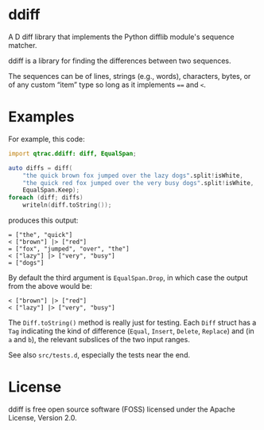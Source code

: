 # ddiff

A D diff library that implements the Python difflib module's sequence matcher.

ddiff is a library for finding the differences between two sequences.

The sequences can be of lines, strings (e.g., words), characters,
bytes, or of any custom “item” type so long as it implements `==`
and `<`.

# Examples

For example, this code:
```d
import qtrac.ddiff: diff, EqualSpan;

auto diffs = diff(
    "the quick brown fox jumped over the lazy dogs".split!isWhite,
    "the quick red fox jumped over the very busy dogs".split!isWhite,
    EqualSpan.Keep);
foreach (diff; diffs)
    writeln(diff.toString());
```
produces this output:
```
= ["the", "quick"]
< ["brown"] |> ["red"]
= ["fox", "jumped", "over", "the"]
< ["lazy"] |> ["very", "busy"]
= ["dogs"]
```
By default the third argument is `EqualSpan.Drop`, in which case the output
from the above would be:
```
< ["brown"] |> ["red"]
< ["lazy"] |> ["very", "busy"]
```

The `Diff.toString()` method is really just for testing. Each `Diff`
struct has a `Tag` indicating the kind of difference (`Equal`, `Insert`,
`Delete`, `Replace`) and (in `a` and `b`), the relevant subslices of the
two input ranges.

See also `src/tests.d`, especially the tests near the end.

# License

ddiff is free open source software (FOSS) licensed under the 
Apache License, Version 2.0.

